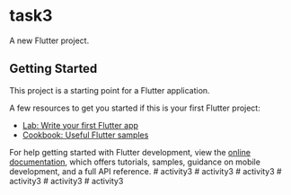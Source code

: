 # task3

A new Flutter project.

## Getting Started

This project is a starting point for a Flutter application.

A few resources to get you started if this is your first Flutter project:

- [Lab: Write your first Flutter app](https://docs.flutter.dev/get-started/codelab)
- [Cookbook: Useful Flutter samples](https://docs.flutter.dev/cookbook)

For help getting started with Flutter development, view the
[online documentation](https://docs.flutter.dev/), which offers tutorials,
samples, guidance on mobile development, and a full API reference.
#   a c t i v i t y 3  
 #   a c t i v i t y 3  
 #   a c t i v i t y 3  
 #   a c t i v i t y 3  
 #   a c t i v i t y 3  
 #   a c t i v i t y 3  
 